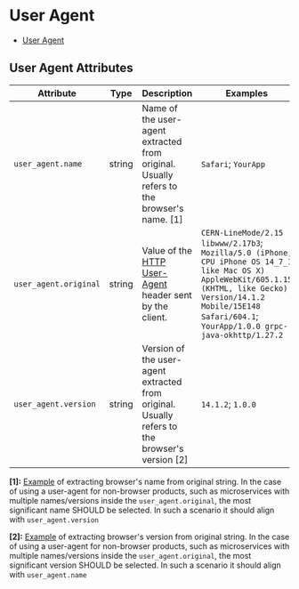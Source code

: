 <!--- Hugo front matter used to generate the website version of this page:
--->

# User Agent

- [User Agent](#user_agent)

## User Agent Attributes

| Attribute             | Type   | Description                                                                                                             | Examples                                                                                                                                                                                                                   | Stability                                                        |
| --------------------- | ------ | ----------------------------------------------------------------------------------------------------------------------- | -------------------------------------------------------------------------------------------------------------------------------------------------------------------------------------------------------------------------- | ---------------------------------------------------------------- |
| `user_agent.name`     | string | Name of the user-agent extracted from original. Usually refers to the browser's name. [1]                               | `Safari`; `YourApp`                                                                                                                                                                                                        | ![Experimental](https://img.shields.io/badge/-experimental-blue) |
| `user_agent.original` | string | Value of the [HTTP User-Agent](https://www.rfc-editor.org/rfc/rfc9110.html#field.user-agent) header sent by the client. | `CERN-LineMode/2.15 libwww/2.17b3`; `Mozilla/5.0 (iPhone; CPU iPhone OS 14_7_1 like Mac OS X) AppleWebKit/605.1.15 (KHTML, like Gecko) Version/14.1.2 Mobile/15E148 Safari/604.1`; `YourApp/1.0.0 grpc-java-okhttp/1.27.2` | ![Stable](https://img.shields.io/badge/-stable-lightgreen)       |
| `user_agent.version`  | string | Version of the user-agent extracted from original. Usually refers to the browser's version [2]                          | `14.1.2`; `1.0.0`                                                                                                                                                                                                          | ![Experimental](https://img.shields.io/badge/-experimental-blue) |

**[1]:** [Example](https://www.whatsmyua.info) of extracting browser's name from original string. In the case of using a user-agent for non-browser products, such as microservices with multiple names/versions inside the `user_agent.original`, the most significant name SHOULD be selected. In such a scenario it should align with `user_agent.version`

**[2]:** [Example](https://www.whatsmyua.info) of extracting browser's version from original string. In the case of using a user-agent for non-browser products, such as microservices with multiple names/versions inside the `user_agent.original`, the most significant version SHOULD be selected. In such a scenario it should align with `user_agent.name`
